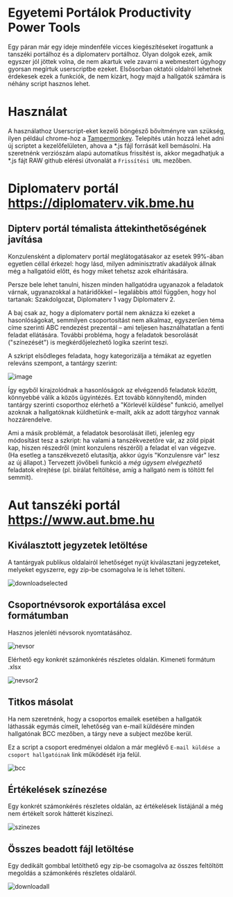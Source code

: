 # Egyetemi Portálok Productivity Power Tools
Egy páran már egy ideje mindenféle vicces kiegészítéseket írogattunk a tanszéki portálhoz és a diplomaterv portálhoz. Olyan dolgok ezek, amik egyszer jól jöttek volna, de nem akartuk vele zavarni a webmestert úgyhogy gyorsan megírtuk userscriptbe ezeket. Elsősorban oktatói oldalról lehetnek érdekesek ezek a funkciók, de nem kizárt, hogy majd a hallgatók számára is néhány script hasznos lehet.

# Használat
A használathoz Userscript-eket kezelő böngésző bővítményre van szükség, ilyen például chrome-hoz a [Tampermonkey](https://chrome.google.com/webstore/detail/tampermonkey/dhdgffkkebhmkfjojejmpbldmpobfkfo?hl=hu). 
Telepítés után hozzá lehet adni új scriptet a kezelőfelületen, ahova a \*.js fájl forrását kell bemásolni. Ha szeretnénk verziószám alapú automatikus frissítést is, akkor megadhatjuk a \*.js fájt RAW github elérési útvonalát a `Frissítési URL` mezőben.

# Diplomaterv portál https://diplomaterv.vik.bme.hu
## Dipterv portál témalista áttekinthetőségének javítása

Konzulensként a diplomaterv portál meglátogatásakor az esetek 99%-ában egyetlen céllal érkezel: hogy lásd, milyen adminisztratív akadályok állnak még a hallgatóid előtt, és hogy miket tehetsz azok elhárítására.

Persze bele lehet tanulni, hiszen minden hallgatódra ugyanazok a feladatok várnak, ugyanazokkal a határidőkkel – legalábbis attól függően, hogy hol tartanak: Szakdolgozat, Diplomaterv 1 vagy Diplomaterv 2.

A baj csak az, hogy a diplomaterv portál nem aknázza ki ezeket a hasonlóságokat, semmilyen csoportosítást nem alkalmaz, egyszerűen téma címe szerinti ABC rendezést prezentál – ami teljesen használhatatlan a fenti feladat ellátására. További probléma, hogy a feladatok besorolását ("színezését") is megkérdőjelezhető logika szerint teszi.

A szkript elsődleges feladata, hogy kategorizálja a témákat az egyetlen releváns szempont, a tantárgy szerint:

![image](https://cloud.githubusercontent.com/assets/1123672/14344110/f48c9afa-fca5-11e5-8521-10d508414404.png)

Így egyből kirajzolódnak a hasonlóságok az elvégzendő feladatok között, könnyebbé válik a közös ügyintézés. Ezt tovább könnyítendő, minden tantárgy szerinti csoporthoz elérhető a "Körlevél küldése" funkció, amellyel azoknak a hallgatóknak küldhetünk e-mailt, akik az adott tárgyhoz vannak hozzárendelve. 

Ami a másik problémát, a feladatok besorolását illeti, jelenleg egy módosítást tesz a szkript: ha valami a tanszékvezetőre vár, az zöld pipát kap, hiszen részedről (mint konzulens részéről) a feladat el van végezve. (Ha esetleg a tanszékvezető elutasítja, akkor úgyis "Konzulensre vár" lesz az új állapot.) Tervezett jövőbeli funkció a *még úgysem elvégezhető* feladatok elrejtése (pl. bírálat feltöltése, amíg a hallgató nem is töltött fel semmit).

# Aut tanszéki portál https://www.aut.bme.hu

## Kiválasztott jegyzetek letöltése
A tantárgyak publikus oldalairól lehetőséget nyújt kiválasztani jegyzeteket, melyeket egyszerre, egy zip-be csomagolva le is lehet tölteni. 

![downloadselected](https://cloud.githubusercontent.com/assets/4943046/14346767/ee22e058-fcb3-11e5-94d8-d2b7251483a2.PNG)

## Csoportnévsorok exportálása excel formátumban
Hasznos jelenléti névsorok nyomtatásához.

![nevsor](https://cloud.githubusercontent.com/assets/8333960/14266277/5aa17df0-fac7-11e5-8890-cbec4c0d9e45.PNG)

Elérhető egy konkrét számonkérés részletes oldalán. Kimeneti formátum .xlsx

![nevsor2](https://cloud.githubusercontent.com/assets/8333960/14266508/0fb52eac-fac9-11e5-9a0c-2fb938b9ec67.PNG)

## Titkos másolat
Ha nem szeretnénk, hogy a csoportos emailek esetében a hallgatók láthassák egymás címeit, lehetőség van e-mail küldésére minden hallgatónak BCC mezőben, a tárgy neve a subject mezőbe kerül.

Ez a script a csoport eredményei oldalon a már meglévő `E-mail küldése a csoport hallgatóinak` link működését írja felül.

![bcc](https://cloud.githubusercontent.com/assets/8333960/14266240/2496ea1a-fac7-11e5-8614-2df410316b14.PNG)


## Értékelések színezése
Egy konkrét számonkérés részletes oldalán, az értékelések listájánál a még nem értékelt sorok hátterét kiszínezi.

![szinezes](https://cloud.githubusercontent.com/assets/8333960/14266287/6d9d84bc-fac7-11e5-8447-c167e6fb6e3c.PNG)

## Összes beadott fájl letöltése
Egy dedikált gombbal letölthető egy zip-be csomagolva az összes feltöltött megoldás a számonkérés részletes oldaláról.

![downloadall](https://cloud.githubusercontent.com/assets/8333960/14266268/47e9cea6-fac7-11e5-93e2-3ed4b81fa3d5.PNG)

